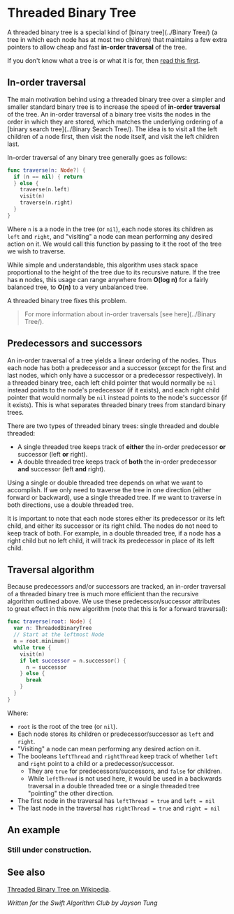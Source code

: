 # Threaded Binary Tree

A threaded binary tree is a special kind of [binary tree](../Binary Tree/) (a
tree in which each node has at most two children) that maintains a few extra
pointers to allow cheap and fast **in-order traversal** of the tree.

If you don't know what a tree is or what it is for, then [read this
first](../Tree/).


## In-order traversal

The main motivation behind using a threaded binary tree over a simpler and
smaller standard binary tree is to increase the speed of **in-order traversal**
of the tree.  An in-order traversal of a binary tree visits the nodes in the
order in which they are stored, which matches the underlying ordering of a
[binary search tree](../Binary Search Tree/).  The idea is to visit all the
left children of a node first, then visit the node itself, and visit the left
children last.

In-order traversal of any binary tree generally goes as follows:

```swift
func traverse(n: Node?) {
  if (n == nil) { return
  } else {
    traverse(n.left)
    visit(n)
    traverse(n.right)
  }
}
```
Where `n` is a a node in the tree (or `nil`), each node stores its children as
`left` and `right`, and "visiting" a node can mean performing any desired
action on it.  We would call this function by passing to it the root of the
tree we wish to traverse.

While simple and understandable, this algorithm uses stack space proportional
to the height of the tree due to its recursive nature.  If the tree has **n**
nodes, this usage can range anywhere from **O(log n)** for a fairly balanced
tree, to **O(n)** to a very unbalanced tree.

A threaded binary tree fixes this problem.

> For more information about in-order traversals [see here](../Binary Tree/).


## Predecessors and successors

An in-order traversal of a tree yields a linear ordering of the nodes.  Thus
each node has both a predecessor and a successor (except for the first and last
nodes, which only have a successor or a predecessor respectively).  In a
threaded binary tree, each left child pointer that would normally be `nil`
instead points to the node's predecessor (if it exists), and each right child
pointer that would normally be `nil` instead points to the node's successor
(if it exists).  This is what separates threaded binary trees from standard
binary trees.

There are two types of threaded binary trees:  single threaded and double
threaded:
- A single threaded tree keeps track of **either** the in-order predecessor
  **or** successor (left **or** right).
- A double threaded tree keeps track of **both** the in-order predecessor
  **and** successor (left **and** right).

Using a single or double threaded tree depends on what we want to accomplish.
If we only need to traverse the tree in one direction (either forward or
backward), use a single threaded tree.  If we want to traverse in both
directions, use a double threaded tree.

It is important to note that each node stores either its predecessor or its
left child, and either its successor or its right child.  The nodes do not
need to keep track of both.  For example, in a double threaded tree, if a node
has a right child but no left child, it will track its predecessor in place of
its left child.


## Traversal algorithm

Because predecessors and/or successors are tracked, an in-order traversal of a
threaded binary tree is much more efficient than the recursive algorithm
outlined above.  We use these predecessor/successor attributes to great effect
in this new algorithm (note that this is for a forward traversal):

```swift
func traverse(root: Node) {
  var n: ThreadedBinaryTree
  // Start at the leftmost Node
  n = root.minimum()
  while true {
    visit(n)
    if let successor = n.successor() {
      n = successor
    } else {
      break
    }
  }
}
```
Where:
- `root` is the root of the tree (or `nil`).
- Each node stores its children or predecessor/successor as `left`
  and `right`.
- "Visiting" a node can mean performing any desired action on it.
- The booleans `leftThread` and `rightThread` keep track of whether `left` and
  `right` point to a child or a predecessor/successor.
	- They are `true` for predecessors/successors, and `false` for children.
	- While `leftThread` is not used here, it would be used in a backwards
	  traversal in a double threaded tree or a single threaded tree "pointing"
	  the other direction.
- The first node in the traversal has `leftThread = true` and `left = nil`
- The last node in the traversal has `rightThread = true` and `right = nil`


## An example


### Still under construction.

## See also 

[Threaded Binary Tree on Wikipedia](https://en.wikipedia.org/wiki/Threaded_binary_tree).

*Written for the Swift Algorithm Club by Jayson Tung*
